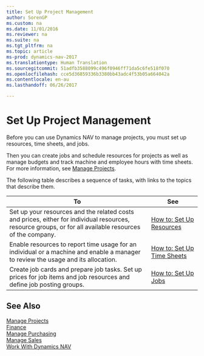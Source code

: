 ```yaml
---
title: Set Up Project Management
author: SorenGP
ms.custom: na
ms.date: 11/01/2016
ms.reviewer: na
ms.suite: na
ms.tgt_pltfrm: na
ms.topic: article
ms-prod: dynamics-nav-2017
ms.translationtype: Human Translation
ms.sourcegitcommit: 51adfb3588099c496f0946ff71da5c6fe518f070
ms.openlocfilehash: cce5d36859336b3380bb43adc4f53b05a664042a
ms.contentlocale: en-au
ms.lasthandoff: 06/26/2017

---
```


# <a name="set-up-project-management"></a>Set Up Project Management
Before you can use Dynamics NAV to manage projects, you must set up resources, time sheets, and jobs.

Then you can create jobs and schedule resources for projects as well as manage budgets and track machine and employee hours with time sheets. For more information, see [Manage Projects](projects-manage-projects.md).  

The following table describes a sequence of tasks, with links to the topics that describe them.

|To |See |
|---|----|
|Set up your resources and the related costs and prices, either for individual resources, resource groups, or for all available resources of the company.|[How to: Set Up Resources](projects-how-setup-resources.md)|
|Enable resources to report time usage for an individual or a machine and enable a manager to review the usage and its allocation.|[How to: Set Up Time Sheets](projects-how-setup-time-sheets.md)
|Create job cards and prepare job tasks. Set up prices for job items and job resources and define job posting groups.|[How to: Set Up Jobs](projects-how-setup-jobs.md)|

## <a name="see-also"></a>See Also
[Manage Projects](projects-manage-projects.md)  
[Finance](finance-setup.md)  
[Manage Purchasing](purchasing-manage-purchasing.md)         
[Manage Sales](sales-manage-sales.md)     
[Work With Dynamics NAV](ui-work-product.md)  

